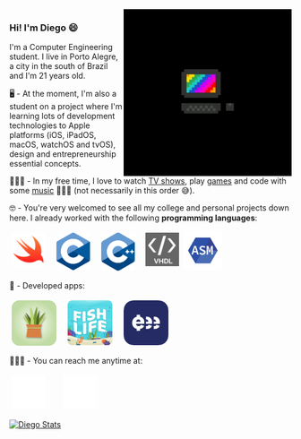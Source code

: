 
<img align="right" width="300px" src="https://github.com/DiegoHSO/DiegoHSO/blob/main/gifs/computer.gif"/>

### Hi! I'm Diego 😄

I'm a Computer Engineering student. I live in Porto Alegre, a city in the south of Brazil and I'm 21 years old.

🖥 - At the moment, I'm also a student on a project where I'm learning lots of development technologies to Apple platforms (iOS, iPadOS, macOS, watchOS and tvOS), design and entrepreneurship essential concepts. 

🧑🏾‍🦱 - In my free time, I love to watch [TV shows](https://tvtime.com/r/1SL8x), play [games](https://psnprofiles.com/diegohxnrique) and code with some [music](https://open.spotify.com/user/12145887225) 👨🏽‍💻 (not necessarily in this order 😅).

🤓 - You're very welcomed to see all my college and personal projects down here. I already worked with the following **programming languages**:

<p align="left">
<img width="60px" src="https://github.com/DiegoHSO/DiegoHSO/blob/main/images/swift.png" title="Swift" style="vertical-align:top; margin:4px"/> &nbsp;
<img width="60px" src="https://github.com/DiegoHSO/DiegoHSO/blob/main/images/c.svg" title="C" style="vertical-align:top; margin:4px"/> &nbsp;
<img width="60px" src="https://github.com/DiegoHSO/DiegoHSO/blob/main/images/c%2B%2B.svg" title="C++" style="vertical-align:top; margin:4px"/> &nbsp;
<img width="60px" src="https://github.com/DiegoHSO/DiegoHSO/blob/main/images/vhdl.jpeg" title="VHDL" style="vertical-align:top; margin:4px"/> 
<img width="70px" src="https://github.com/DiegoHSO/DiegoHSO/blob/main/images/assembly.png" title="Assembly" style="vertical-align:top; />  
<img width="80px" src="https://github.com/DiegoHSO/DiegoHSO/blob/main/images/go.png" title="Go" style="vertical-align:top; margin:4px"/>     

📱 - Developed apps: <br />

[<img width="80px" src="https://github.com/DiegoHSO/DiegoHSO/blob/main/images/GardenMinder.png" title="GardenMinder" style="vertical-align:top; margin:4px" />](https://apps.apple.com/us/app/gardenminder/id1582232316)&nbsp;&nbsp;
[<img width="80px" src="https://github.com/DiegoHSO/DiegoHSO/blob/main/images/fishlife.png" title="FishLife" style="vertical-align:top; margin:4px" />](https://apps.apple.com/us/app/fishlife/id1586180074)&nbsp;&nbsp;
[<img width="80px" src="https://github.com/DiegoHSO/DiegoHSO/blob/main/images/expensee.png" title="Expensee" style="vertical-align:top; margin:4px" />](https://github.com/alineescobar/ExpensesOrganizer)
  
🙋🏽‍♂️ - You can reach me anytime at: <br />
  
[<img width="60px" src="https://github.com/DiegoHSO/DiegoHSO/blob/main/images/linkedin.png" title="LinkedIn" style="vertical-align:top; margin:4px" />](https://www.linkedin.com/in/diego-henrique-oliveira)&nbsp;&nbsp;&nbsp;&nbsp;&nbsp;
[<img width="60px" src="https://github.com/DiegoHSO/DiegoHSO/blob/main/images/instagram.svg" title="Instagram" style="vertical-align:top; margin:4px" />](https://www.instagram.com/diegohenrique._)  

  
[<img align="center" src="https://github-readme-stats.vercel.app/api?username=DiegoHSO&show_icons=true&theme=tokyonight" alt="Diego Stats" width="50%" />](https://github.com/DiegoHSO)
  
  
</p>
